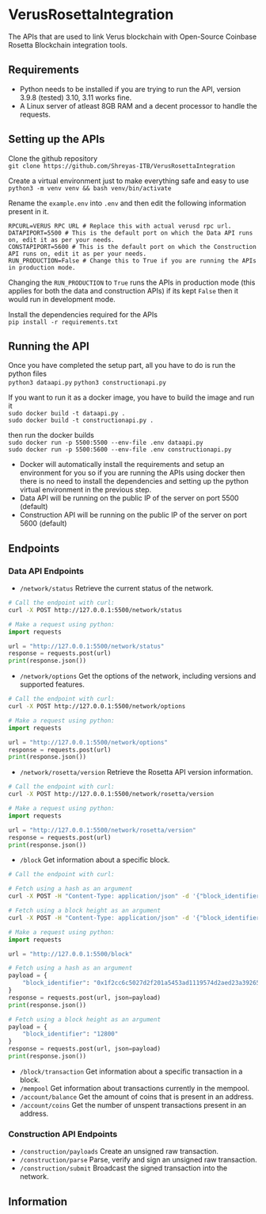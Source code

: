 # VerusRosettaIntegration

The APIs that are used to link Verus blockchain with Open-Source Coinbase Rosetta Blockchain integration tools.

## Requirements

- Python needs to be installed if you are trying to run the API, version 3.9.8 (tested) 3.10, 3.11 works fine.
- A Linux server of atleast 8GB RAM and a decent processor to handle the requests.

## Setting up the APIs

Clone the github repository \
```git clone https://github.com/Shreyas-ITB/VerusRosettaIntegration```

Create a virtual environment just to make everything safe and easy to use \
```python3 -m venv venv && bash venv/bin/activate``` 

Rename the ``example.env`` into ``.env`` and then edit the following information present in it.

```
RPCURL=VERUS RPC URL # Replace this with actual verusd rpc url.
DATAPIPORT=5500 # This is the default port on which the Data API runs on, edit it as per your needs.
CONSTAPIPORT=5600 # This is the default port on which the Construction API runs on, edit it as per your needs.
RUN_PRODUCTION=False # Change this to True if you are running the APIs in production mode.
```
Changing the ``RUN_PRODUCTION`` to ``True`` runs the APIs in production mode (this applies for both the data and construction APIs) if its kept ``False`` then it would run in development mode. 

Install the dependencies required for the APIs \
```pip install -r requirements.txt```

## Running the API

Once you have completed the setup part, all you have to do is run the python files \
```python3 dataapi.py```
```python3 constructionapi.py```

If you want to run it as a docker image, you have to build the image and run it \
```sudo docker build -t dataapi.py .``` \
```sudo docker build -t constructionapi.py .```

then run the docker builds \
```sudo docker run -p 5500:5500 --env-file .env dataapi.py``` \
```sudo docker run -p 5500:5600 --env-file .env constructionapi.py```
- Docker will automatically install the requirements and setup an environment for you so if you are running the APIs using docker then there is no need to install the dependencies and setting up the python virtual environment in the previous step.
- Data API will be running on the public IP of the server on port 5500 (default)
- Construction API will be running on the public IP of the server on port 5600 (default)

## Endpoints

### Data API Endpoints

- ```/network/status``` Retrieve the current status of the network.
```sh
# Call the endpoint with curl:
curl -X POST http://127.0.0.1:5500/network/status
```
```py
# Make a request using python:
import requests

url = "http://127.0.0.1:5500/network/status"
response = requests.post(url)
print(response.json())
```

- ```/network/options``` Get the options of the network, including versions and supported features.
```sh
# Call the endpoint with curl:
curl -X POST http://127.0.0.1:5500/network/options
```
```py
# Make a request using python:
import requests

url = "http://127.0.0.1:5500/network/options"
response = requests.post(url)
print(response.json())
```

- ```/network/rosetta/version``` Retrieve the Rosetta API version information.
```sh
# Call the endpoint with curl:
curl -X POST http://127.0.0.1:5500/network/rosetta/version
```
```py
# Make a request using python:
import requests

url = "http://127.0.0.1:5500/network/rosetta/version"
response = requests.post(url)
print(response.json())
```

- ```/block``` Get information about a specific block.
```sh
# Call the endpoint with curl:

# Fetch using a hash as an argument
curl -X POST -H "Content-Type: application/json" -d '{"block_identifier": "0x1f2cc6c5027d2f201a5453ad1119574d2aed23a392654742ac3c78783c071f85"}' http://127.0.0.1:5500/block

# Fetch using a block height as an argument
curl -X POST -H "Content-Type: application/json" -d '{"block_identifier": "12800"}' http://127.0.0.1:5500/block
```
```py
# Make a request using python:
import requests

url = "http://127.0.0.1:5500/block"

# Fetch using a hash as an argument
payload = {
    "block_identifier": "0x1f2cc6c5027d2f201a5453ad1119574d2aed23a392654742ac3c78783c071f85"
}
response = requests.post(url, json=payload)
print(response.json())

# Fetch using a block height as an argument
payload = {
    "block_identifier": "12800"
}
response = requests.post(url, json=payload)
print(response.json())
```

- ```/block/transaction``` Get information about a specific transaction in a block.
- ```/mempool``` Get information about transactions currently in the mempool.
- ```/account/balance``` Get the amount of coins that is present in an address.
- ```/account/coins``` Get the number of unspent transactions present in an address.

### Construction API Endpoints

- ```/construction/payloads``` Create an unsigned raw transaction.
- ```/construction/parse``` Parse, verify and sign an unsigned raw transaction.
- ```/construction/submit``` Broadcast the signed transaction into the network.

## Information

